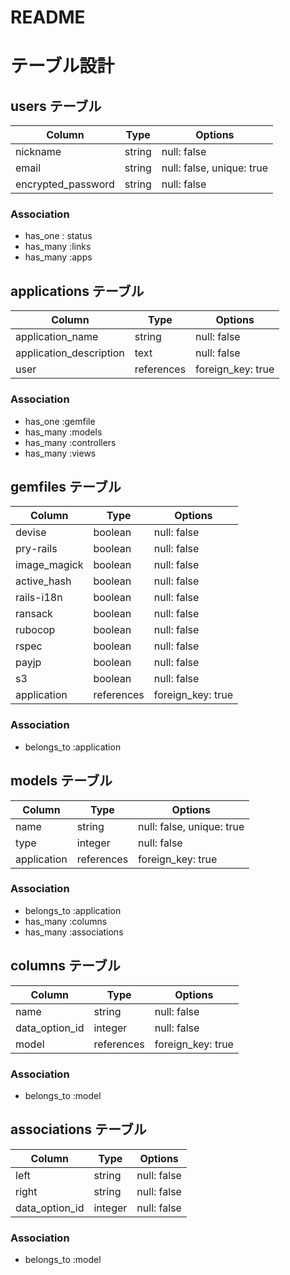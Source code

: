 # README



# テーブル設計

## users テーブル

| Column             | Type       | Options                   |
| ------------------ | ---------- | ------------------------- |
| nickname           | string     | null: false               |
| email              | string     | null: false, unique: true |
| encrypted_password | string     | null: false               |

### Association

- has_one : status
- has_many :links
- has_many :apps


## applications テーブル

| Column                  | Type       | Options           |
| ----------------------- | ---------- | ----------------- |
| application_name        | string     | null: false       |
| application_description | text       | null: false       |
| user                    | references | foreign_key: true |

### Association

- has_one :gemfile
- has_many :models
- has_many :controllers
- has_many :views


## gemfiles テーブル

| Column       | Type       | Options           |
| ------------ | ---------- | ----------------- |
| devise       | boolean    | null: false       |
| pry-rails    | boolean    | null: false       |
| image_magick | boolean    | null: false       |
| active_hash  | boolean    | null: false       |
| rails-i18n   | boolean    | null: false       |
| ransack      | boolean    | null: false       |
| rubocop      | boolean    | null: false       |
| rspec        | boolean    | null: false       |
| payjp        | boolean    | null: false       |
| s3           | boolean    | null: false       |
| application  | references | foreign_key: true |

### Association

- belongs_to :application


## models テーブル

| Column      | Type       | Options                   |
| ----------- | ---------- | ------------------------- |
| name        | string     | null: false, unique: true |
| type        | integer    | null: false               |
| application | references | foreign_key: true         |

### Association

- belongs_to :application
- has_many :columns
- has_many :associations


## columns テーブル

| Column         | Type       | Options           |
| -------------- | ---------- | ----------------- |
| name           | string     | null: false       |
| data_option_id | integer    | null: false       |
| model          | references | foreign_key: true |

### Association

- belongs_to :model


## associations テーブル

| Column         | Type       | Options     |
| -------------- | ---------- | ----------- |
| left           | string     | null: false |
| right          | string     | null: false |
| data_option_id | integer    | null: false |

### Association

- belongs_to :model

